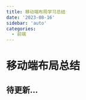 ```yaml
---
title: 移动端布局学习总结
date: '2023-08-16'
sidebar: 'auto'
categories:
  - 前端
---
```


# 移动端布局总结

## 待更新...